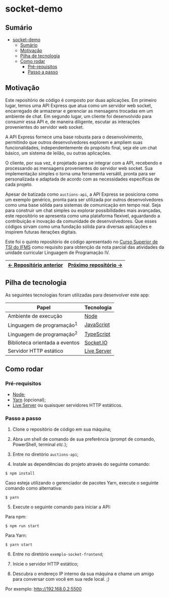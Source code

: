 # socket-demo

## Sumário

- [socket-demo](#socket-demo)
  - [Sumário](#sumário)
  - [Motivação](#motivação)
  - [Pilha de tecnologia](#pilha-de-tecnologia)
  - [Como rodar](#como-rodar)
    - [Pré-requisitos](#pré-requisitos)
    - [Passo a passo](#passo-a-passo)

## Motivação

Este repositório de código é composto por duas aplicações. Em primeiro lugar, temos uma API Express que atua como um servidor web socket, encarregado de armazenar e gerenciar as mensagens trocadas em um ambiente de chat. Em segundo lugar, um cliente foi desenvolvido para consumir essa API e, de maneira diligente, escutar as interações provenientes do servidor web socket.

A API Express fornece uma base robusta para o desenvolvimento, permitindo que outros desenvolvedores explorem e ampliem suas funcionalidades, independentemente do propósito final, seja ele um chat básico, um sistema de leilão, ou outras aplicações.

O cliente, por sua vez, é projetado para se integrar com a API, recebendo e processando as mensagens provenientes do servidor web socket. Sua implementação simples o torna uma ferramenta versátil, pronta para ser personalizada e adaptada de acordo com as necessidades específicas de cada projeto.

Apesar de batizada como `auctions-api`, a API Express se posiciona como um exemplo genérico, pronta para ser utilizada por outros desenvolvedores como uma base sólida para sistemas de comunicação em tempo real. Seja para construir um chat simples ou explorar possibilidades mais avançadas, este repositório se apresenta como uma plataforma flexível, aguardando a contribuição e inovação da comunidade de desenvolvedores. Que esses códigos sirvam como uma fundação sólida para diversas aplicações e inspirem futuras iterações digitais.

Este foi o quinto repositório de código apresentado no [Curso Superior de TSI do IFMS](https://www.ifms.edu.br/campi/campus-aquidauana/cursos/graduacao/sistemas-para-internet/sistemas-para-internet) como requisito para obtenção da nota parcial das atividades da unidade curricular Linguagem de Programação IV.

| [&larr; Repositório anterior](https://github.com/mdccg/colorama) | [Próximo repositório &rarr;](https://github.com/mdccg/auction-project) |
|-|-|

## Pilha de tecnologia

As seguintes tecnologias foram utilizadas para desenvolver este app:

| Papel | Tecnologia |
|-|-|
| Ambiente de execução | [Node](https://nodejs.org/en/) |
| Linguagem de programação<sup>1</sup> | [JavaScript](https://developer.mozilla.org/pt-BR/docs/Web/JavaScript) |
| Linguagem de programação<sup>2</sup> | [TypeScript](https://www.typescriptlang.org/) |
| Biblioteca orientada a eventos | [Socket.IO](https://socket.io/) |
| Servidor HTTP estático | [Live Server](https://marketplace.visualstudio.com/items?itemName=ritwickdey.LiveServer) |

## Como rodar

### Pré-requisitos

- [Node](https://nodejs.org/en/download/);
- [Yarn](https://yarnpkg.com/) (opcional);
- [Live Server](https://marketplace.visualstudio.com/items?itemName=ritwickdey.LiveServer) ou quaisquer servidores HTTP estáticos.

### Passo a passo

1. Clone o repositório de código em sua máquina;
   
2. Abra um shell de comando de sua preferência (prompt de comando, PowerShell, terminal _etc_.);
   
3. Entre no diretório `auctions-api`;

4. Instale as dependências do projeto através do seguinte comando:

```console
$ npm install
```

Caso esteja utilizando o gerenciador de pacotes Yarn, execute o seguinte comando como alternativa:

```console
$ yarn
```

5. Execute o seguinte comando para iniciar a API:

Para npm:

```console
$ npm run start
```

Para Yarn:

```console
$ yarn start
```

6. Entre no diretório `exemplo-socket-frontend`;

7. Inicie o servidor HTTP estático;

8. Descubra o endereço IP interno da sua máquina e chame um amigo para conversar com você em sua rede local. ;)

Por exemplo: http://192.168.0.2:5500

